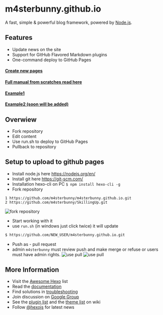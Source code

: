 # m4sterbunny.github.io

A fast, simple & powerful blog framework, powered by [Node.js](http://nodejs.org).


## Features

* Update news on the site
* Support for GitHub Flavored Markdown plugins
* One-command deploy to GitHub Pages

#### [Create new pages ](../master/NewPage.md)
#### [Full manual from scratches read here ](../master/FromScratch.md)
#### [Example1](https://evilepiccoder.github.io/blog/)
#### [Example2 (soon will be added)](https://m4sterbunny.github.io.git/)

## Overwiew
* Fork repository
* Edit content
* Use run.sh to deploy to GitHub Pages
* Pullback to repository

## Setup to upload to github pages

* Install node.js here https://nodejs.org/en/
* Install git here https://git-scm.com/
* Installation hexo-cli on PC `$ npm install hexo-cli -g`
* Fork repository
```
1 https://github.com/m4sterbunny/m4sterbunny.github.io.git
2 https://github.com/m4sterbunny/SkillingUp.git
```
 ![fork repository](../master/ImagesForSiteInstall/fork.png "fork it")
 * Start working with it
 * use `run.sh` (in windows just click twice) it will update
 ``` bash
 $ https://github.com/NEW_USER/m4sterbunny.github.io.git
 ```
 * Push as - pull request
 * admin `m4sterbunny` must review push and make merge or refuse or users must have admin rights.
 ![use pull](../master/ImagesForSiteInstall/merge1.png "Pull to repo")
 ![use pull](../master/ImagesForSiteInstall/merge2.png "Pull to repo")


## More Information

- Visit the [Awesome Hexo](https://github.com/hexojs/awesome-hexo) list
- Read the [documentation](https://hexo.io/)
- Find solutions in [troubleshooting](https://hexo.io/docs/troubleshooting.html)
- Join discussion on [Google Group](https://groups.google.com/group/hexo)
- See the [plugin list](https://hexo.io/plugins/) and the [theme list](https://hexo.io/themes/) on wiki
- Follow [@hexojs](https://twitter.com/hexojs) for latest news
